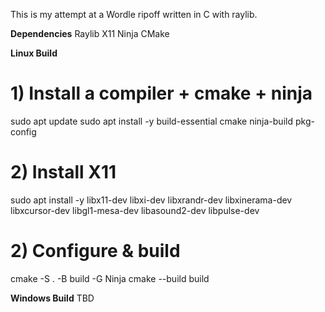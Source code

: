 This is my attempt at a Wordle ripoff written in C with raylib.

**Dependencies**
Raylib
X11
Ninja
CMake

**Linux Build**
# 1) Install a compiler + cmake + ninja
sudo apt update
sudo apt install -y build-essential cmake ninja-build pkg-config

# 2) Install X11
sudo apt install -y libx11-dev libxi-dev libxrandr-dev libxinerama-dev \
  libxcursor-dev libgl1-mesa-dev libasound2-dev libpulse-dev


# 2) Configure & build
cmake -S . -B build -G Ninja
cmake --build build

**Windows Build**
TBD
